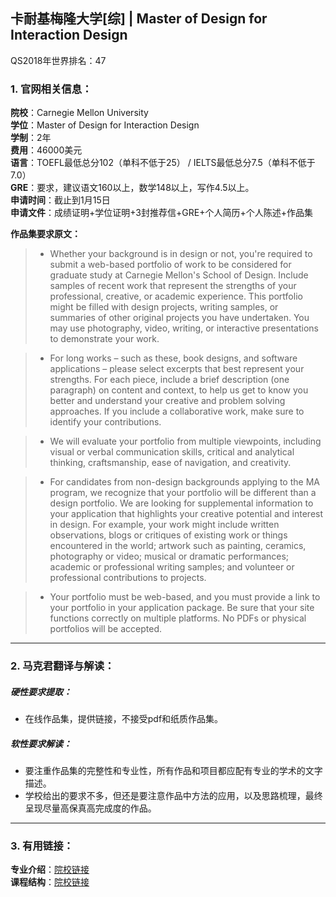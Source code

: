 ## 卡耐基梅隆大学[综] | Master of Design for Interaction Design

QS2018年世界排名：47


### 1. 官网相关信息：

**院校**：Carnegie Mellon University  
**学位**：Master of Design for Interaction Design  
**学制**：2年  
**费用**：46000美元  
**语言**：TOEFL最低总分102（单科不低于25） / IELTS最低总分7.5（单科不低于7.0）  
**GRE**：要求，建议语文160以上，数学148以上，写作4.5以上。  
**申请时间**：截止到1月15日  
**申请文件**：成绩证明+学位证明+3封推荐信+GRE+个人简历+个人陈述+作品集  

**作品集要求原文：**   

> - Whether your background is in design or not, you're required to submit a web-based portfolio of work to be considered for graduate study at Carnegie Mellon's School of Design. Include samples of recent work that represent the strengths of your professional, creative, or academic experience. This portfolio might be filled with design projects, writing samples, or summaries of other original projects you have undertaken. You may use photography, video, writing, or interactive presentations to demonstrate your work.

> - For long works – such as these, book designs, and software applications – please select excerpts that best represent your strengths. For each piece, include a brief description (one paragraph) on content and context, to help us get to know you better and understand your creative and problem solving approaches. If you include a collaborative work, make sure to identify your contributions.

> - We will evaluate your portfolio from multiple viewpoints, including visual or verbal communication skills, critical and analytical thinking, craftsmanship, ease of navigation, and creativity.

> - For candidates from non-design backgrounds applying to the MA program, we recognize that your portfolio will be different than a design portfolio. We are looking for supplemental information to your application that highlights your creative potential and interest in design. For example, your work might include written observations, blogs or critiques of existing work or things encountered in the world; artwork such as painting, ceramics, photography or video; musical or dramatic performances; academic or professional writing samples; and volunteer or professional contributions to projects.

> - Your portfolio must be web-based, and you must provide a link to your portfolio in your application package. Be sure that your site functions correctly on multiple platforms. No PDFs or physical portfolios will be accepted.




---


### 2. 马克君翻译与解读：

##### 硬性要求提取：
- 在线作品集，提供链接，不接受pdf和纸质作品集。

##### 软性要求解读：
- 要注重作品集的完整性和专业性，所有作品和项目都应配有专业的学术的文字描述。
- 学校给出的要求不多，但还是要注意作品中方法的应用，以及思路梳理，最终呈现尽量高保真高完成度的作品。


---


### 3. 有用链接：

**专业介绍**：[院校链接](https://design.cmu.edu/content/master-design)  
**课程结构**：[院校链接](https://design.cmu.edu/content/master-design)
